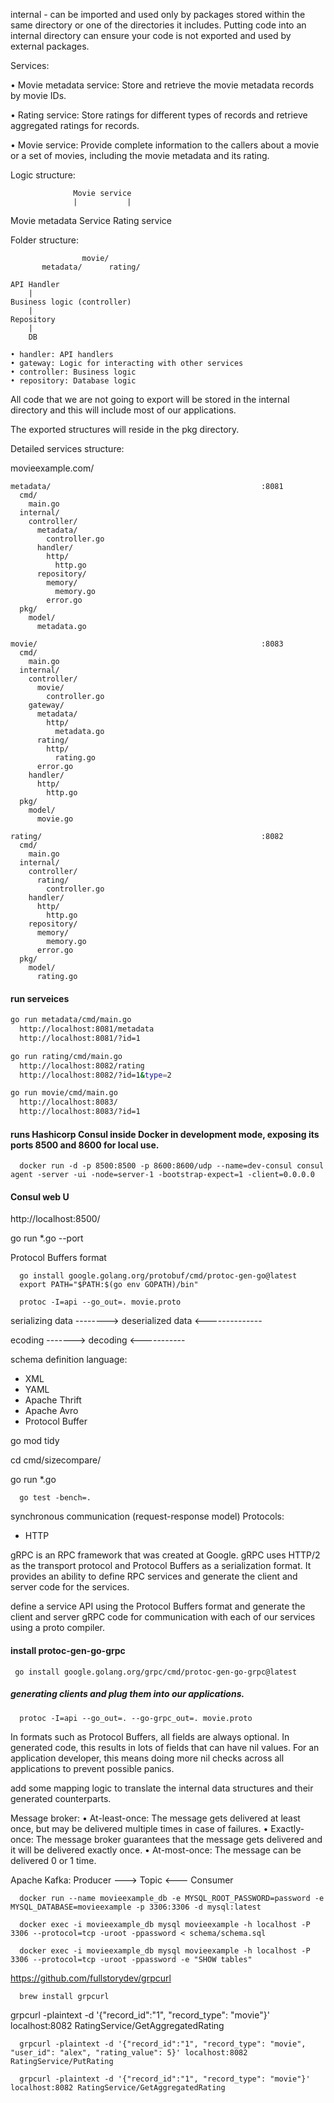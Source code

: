 internal - can be imported and used only by packages stored within the same directory or one of the directories it includes.
Putting code into an internal directory can ensure your code is not exported and used by external packages.

Services:

• Movie metadata service: 
  Store and retrieve the movie metadata records by movie IDs.

• Rating service: 
  Store ratings for different types of records and retrieve aggregated ratings for records.

• Movie service: 
  Provide complete information to the callers about a movie or a set of movies, including the movie metadata and its rating.

Logic structure:

                  Movie service
                  |           |
Movie metadata Service     Rating service


Folder structure:

                    movie/
           metadata/      rating/

    API Handler
        |
    Business logic (controller)
        |
    Repository
        |
        DB

    • handler: API handlers
    • gateway: Logic for interacting with other services
    • controller: Business logic
    • repository: Database logic

 All code that we are not going to export will be stored in the internal directory and this will include most of our applications.

 The exported structures will reside in the pkg directory.
 
Detailed services structure:

  movieexample.com/

    metadata/                                               :8081
      cmd/
        main.go
      internal/
        controller/
          metadata/
            controller.go
          handler/
            http/
              http.go
          repository/
            memory/
              memory.go
            error.go
      pkg/
        model/
          metadata.go

    movie/                                                  :8083
      cmd/
        main.go
      internal/
        controller/
          movie/
            controller.go
        gateway/
          metadata/
            http/
              metadata.go
          rating/
            http/
              rating.go
          error.go
        handler/
          http/
            http.go
      pkg/
        model/
          movie.go

    rating/                                                 :8082
      cmd/
        main.go
      internal/
        controller/
          rating/
            controller.go
        handler/
          http/
            http.go
        repository/
          memory/
            memory.go
          error.go
      pkg/
        model/
          rating.go

#### run serveices
```sh
go run metadata/cmd/main.go
  http://localhost:8081/metadata
  http://localhost:8081/?id=1
```
```sh
go run rating/cmd/main.go
  http://localhost:8082/rating
  http://localhost:8082/?id=1&type=2
```
```sh
go run movie/cmd/main.go
  http://localhost:8083/
  http://localhost:8083/?id=1
```

#### runs Hashicorp Consul inside Docker in development mode, exposing its ports 8500 and 8600 for local use.
```shell
  docker run -d -p 8500:8500 -p 8600:8600/udp --name=dev-consul consul agent -server -ui -node=server-1 -bootstrap-expect=1 -client=0.0.0.0
```
#### Consul web U
http://localhost:8500/

go run *.go --port <PORT>

Protocol Buffers format

```shell
  go install google.golang.org/protobuf/cmd/protoc-gen-go@latest
  export PATH="$PATH:$(go env GOPATH)/bin"

  protoc -I=api --go_out=. movie.proto
```

serializing data --------> 
      deserialized data  <--------------

ecoding ------->
       decoding <-----------

schema definition language:
  - XML
  - YAML
  - Apache Thrift
  - Apache Avro
  - Protocol Buffer  

go mod tidy

cd cmd/sizecompare/

go run *.go
```shell
  go test -bench=.
```

synchronous communication (request-response model)
Protocols:
  - HTTP


gRPC is an RPC framework that was created at Google. 
gRPC uses HTTP/2 as the transport protocol and Protocol Buffers as a serialization format. 
It provides an ability to define RPC services and generate the client and server code for the services.

define a service API using the Protocol Buffers format and generate the client 
and server gRPC code for communication with each of our services using a proto compiler.

#### install protoc-gen-go-grpc
```shell
 go install google.golang.org/grpc/cmd/protoc-gen-go-grpc@latest
```

##### generating clients and plug them into our applications.
```shell
  protoc -I=api --go_out=. --go-grpc_out=. movie.proto
```

In formats such as Protocol Buffers, all fields are always optional.
In generated code, this results in lots of fields that can have nil values.
For an application developer, this means doing more nil checks across all applications to prevent possible panics.

add some mapping logic to translate the internal data structures and their generated counterparts.

Message broker:
• At-least-once: The message gets delivered at least once, but may be delivered multiple times in case of failures.
• Exactly-once: The message broker guarantees that the message gets delivered and it will be delivered exactly once.
• At-most-once: The message can be delivered 0 or 1 time.

Apache Kafka:
Producer ---> Topic <--- Consumer

```shell
  docker run --name movieexample_db -e MYSQL_ROOT_PASSWORD=password -e MYSQL_DATABASE=movieexample -p 3306:3306 -d mysql:latest
```

```shell
  docker exec -i movieexample_db mysql movieexample -h localhost -P 3306 --protocol=tcp -uroot -ppassword < schema/schema.sql
```

```shell
  docker exec -i movieexample_db mysql movieexample -h localhost -P 3306 --protocol=tcp -uroot -ppassword -e "SHOW tables"
```

https://github.com/fullstorydev/grpcurl
```shell
  brew install grpcurl
```

grpcurl -plaintext -d '{"record_id":"1", "record_type": "movie"}' localhost:8082 RatingService/GetAggregatedRating

```shell
  grpcurl -plaintext -d '{"record_id":"1", "record_type": "movie", "user_id": "alex", "rating_value": 5}' localhost:8082 RatingService/PutRating
```

```shell
  grpcurl -plaintext -d '{"record_id":"1", "record_type": "movie"}' localhost:8082 RatingService/GetAggregatedRating
```
